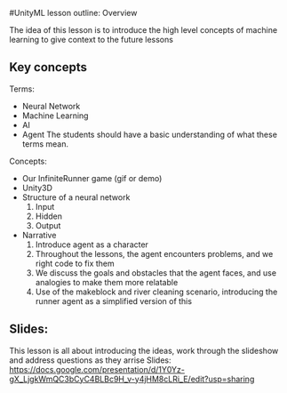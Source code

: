 #UnityML lesson outline: Overview

The idea of this lesson is to introduce the high level concepts of machine learning to give context to the future lessons

## Key concepts
Terms:
- Neural Network
- Machine Learning
- AI
- Agent
The students should have a basic understanding of what these terms mean.

Concepts:
- Our InfiniteRunner game (gif or demo)
- Unity3D
- Structure of a neural network
	1. Input
	2. Hidden
	3. Output
- Narrative
	1. Introduce agent as a character
	2. Throughout the lessons, the agent encounters problems, and we right code to fix them
	3. We discuss the goals and obstacles that the agent faces, and use analogies to make them more relatable
	4. Use of the makeblock and river cleaning scenario, introducing the runner agent as a simplified version of this
	
## Slides:
This lesson is all about introducing the ideas, work through the slideshow and address questions as they arrise
Slides: https://docs.google.com/presentation/d/1Y0Yz-gX_LjgkWmQC3bCyC4BLBc9H_v-y4jHM8cLRi_E/edit?usp=sharing